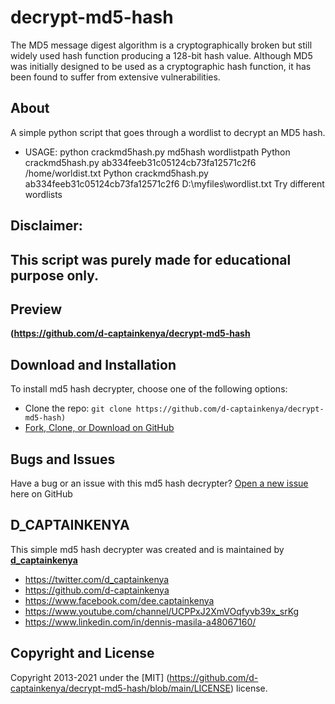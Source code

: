 # decrypt-md5-hash

The MD5 message digest algorithm is a cryptographically broken but still widely used hash function producing a 128-bit hash value. Although MD5 was initially designed to be used as a cryptographic hash function, it has been found to suffer from extensive vulnerabilities.

## About
A simple python script that goes through a wordlist to decrypt an MD5 hash.

- USAGE:
    python crackmd5hash.py md5hash wordlistpath
    Python crackmd5hash.py ab334feeb31c05124cb73fa12571c2f6 /home/worldist.txt
    Python crackmd5hash.py ab334feeb31c05124cb73fa12571c2f6 D:\\myfiles\wordlist.txt
	Try different wordlists
	 
## Disclaimer:
##      This script was purely made for educational purpose only.


## Preview

**(https://github.com/d-captainkenya/decrypt-md5-hash**


## Download and Installation

To install md5 hash decrypter, choose one of the following options:
* Clone the repo: `git clone https://github.com/d-captainkenya/decrypt-md5-hash)`
* [Fork, Clone, or Download on GitHub](https://github.com/d-captainkenya/decrypt-md5-hash)


## Bugs and Issues

Have a bug or an issue with this md5 hash decrypter?
[Open a new issue](https://github.com/d-captainkenya/decrypt-md5-hash/issues) here on GitHub 

## D_CAPTAINKENYA

This simple md5 hash decrypter was created and is maintained by **[d_captainkenya](http://d-captainkenya.github.io/)**

* https://twitter.com/d_captainkenya
* https://github.com/d-captainkenya
* https://www.facebook.com/dee.captainkenya
* https://www.youtube.com/channel/UCPPxJ2XmVOqfyvb39x_srKg
* https://www.linkedin.com/in/dennis-masila-a48067160/


## Copyright and License

Copyright 2013-2021 under the [MIT] (https://github.com/d-captainkenya/decrypt-md5-hash/blob/main/LICENSE) license.
